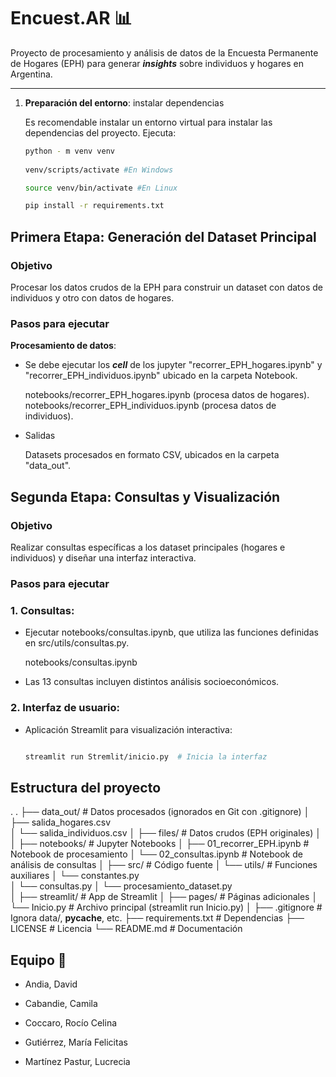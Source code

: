 # Encuest.AR 📊

Proyecto de procesamiento y análisis de datos de la Encuesta Permanente de Hogares (EPH) para generar ***insights*** sobre individuos y hogares en Argentina.

---

1. **Preparación del entorno**: instalar dependencias 

   Es recomendable instalar un entorno virtual para instalar las dependencias del proyecto. Ejecuta: 
   
   ```bash
   python - m venv venv
 
   venv/scripts/activate #En Windows

   source venv/bin/activate #En Linux

   pip install -r requirements.txt  

## **Primera Etapa: Generación del Dataset Principal**

### **Objetivo**  

Procesar los datos crudos de la EPH para construir un dataset con datos de individuos y otro con datos de hogares.

### **Pasos para ejecutar** 

**Procesamiento de datos**:

- Se debe ejecutar los ***cell*** de los jupyter "recorrer_EPH_hogares.ipynb" y "recorrer_EPH_individuos.ipynb" ubicado en la carpeta Notebook.

    notebooks/recorrer_EPH_hogares.ipynb (procesa datos de hogares).
    notebooks/recorrer_EPH_individuos.ipynb (procesa datos de individuos).

- Salidas

    Datasets procesados en formato CSV, ubicados en la carpeta "data_out".

## **Segunda Etapa:  Consultas y Visualización**

### **Objetivo**

Realizar consultas específicas a los dataset principales (hogares e individuos) y diseñar una interfaz interactiva.

### **Pasos para ejecutar** 

### **1. Consultas:**

- Ejecutar notebooks/consultas.ipynb, que utiliza las funciones definidas en src/utils/consultas.py.

    notebooks/consultas.ipynb

- Las 13 consultas incluyen distintos análisis socioeconómicos.

### **2. Interfaz de usuario:**

- Aplicación Streamlit para visualización interactiva:

    ```bash

    streamlit run Stremlit/inicio.py  # Inicia la interfaz


## **Estructura del proyecto**
.
.
├── data_out/                            # Datos procesados (ignorados en Git con .gitignore)
│   ├── salida_hogares.csv                           
│   └── salida_individuos.csv
│
├── files/                               # Datos crudos (EPH originales)
│   
│
├── notebooks/                           # Jupyter Notebooks
│   ├── 01_recorrer_EPH.ipynb            # Notebook de procesamiento
│   └── 02_consultas.ipynb               # Notebook de análisis de consultas 
│
├── src/                                 # Código fuente 
│   └── utils/                           # Funciones auxiliares
│       └── constantes.py                 
│       └── consultas.py 
│       └── procesamiento_dataset.py                               
│
├── streamlit/                           # App de Streamlit 
│   ├── pages/                           # Páginas adicionales
│   └── Inicio.py                        # Archivo principal (streamlit run Inicio.py)
│
├── .gitignore                           # Ignora data/, __pycache__, etc.
├── requirements.txt                     # Dependencias 
├── LICENSE                              # Licencia
└── README.md                            # Documentación



## **Equipo** 👥

- Andia, David

- Cabandie, Camila

- Coccaro, Rocío Celina

- Gutiérrez, María Felicitas

- Martínez Pastur, Lucrecia
